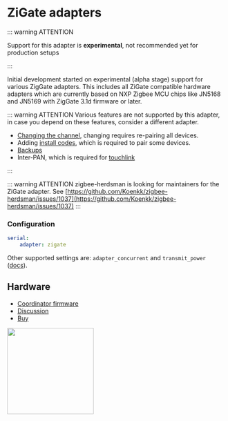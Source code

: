 # ZiGate adapters

::: warning ATTENTION

Support for this adapter is **experimental**, not recommended yet for production setups

:::

Initial development started on experimental (alpha stage) support for various ZigGate adapters. This includes all ZiGate compatible hardware adapters which are currently based on NXP Zigbee MCU chips like JN5168 and JN5169 with ZigGate 3.1d firmware or later.

::: warning ATTENTION
Various features are not supported by this adapter, in case you depend on these features, consider a different adapter.

- [Changing the channel](../configuration/zigbee-network.md#changing-the-zigbee-channel), changing requires re-pairing all devices.
- Adding [install codes](../../guide/usage/mqtt_topics_and_messages.md#zigbee2mqttbridgerequestinstall_codeadd), which is required to pair some devices.
- [Backups](../../guide/usage/mqtt_topics_and_messages.md#zigbee2mqttbridgerequestbackup)
- Inter-PAN, which is required for [touchlink](../../guide/usage/touchlink.md)

:::

::: warning ATTENTION
zigbee-herdsman is looking for maintainers for the ZiGate adapter. See [https://github.com/Koenkk/zigbee-herdsman/issues/1037](https://github.com/Koenkk/zigbee-herdsman/issues/1037)
:::

### Configuration

```yaml
serial:
    adapter: zigate
```

Other supported settings are: `adapter_concurrent` and `transmit_power` ([docs](../configuration/adapter-settings.md)).

## Hardware

- [Coordinator firmware](https://zigate.fr/tag/firmware/)
- [Discussion](https://github.com/Koenkk/zigbee-herdsman/issues/242)
- [Buy](https://zigate.fr/boutique/?orderby=date_desc)

<img src="../../images/zigate_usb_ttl.png" width="200" />
